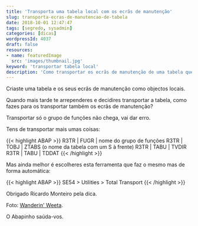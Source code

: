 ```yaml
---
title: 'Transporta uma tabela local com os ecrãs de manutenção'
slug: transporta-ecras-de-manutencao-de-tabela
date: 2018-10-01 12:47:47
tags: [segredo, sysadmin]
categories: [dicas]
wordpressId: 4037
draft: false
resources:
- name: featuredImage
  src: 'images/thumbnail.jpg'
keyword: 'transportar tabela local'
description: 'Como transportar os ecrãs de manutenção de uma tabela que foi originalmente criada localmente? Duas soluções. manual e automática.'
---
```

Criaste uma tabela e os seus ecrãs de manutenção como objectos locais.

Quando mais tarde te arrependeres e decidires transportar a tabela, como fazes para os transportar também os ecrãs de manutenção?

Transportar só o grupo de funções não chega, vai dar erro.

<!--more-->

Tens de transportar mais umas coisas:


{{< highlight ABAP >}}
R3TR | FUGR | nome do grupo de funções
R3TR | TOBJ | ZTABS (o nome da tabela com um S à frente)
R3TR | TABU | TVDIR
R3TR | TABU | TDDAT
{{< /highlight >}}

Mas ainda melhor é escolheres esta ferramenta que faz o mesmo mas de forma automática:


{{< highlight ABAP >}}
SE54 > Utilities > Total Transport
{{< /highlight >}}

Obrigado Ricardo Monteiro pela dica.

Foto: [Wanderin' Weeta][1].

O Abapinho saúda-vos.

   [1]: https://visualhunt.com/author/7f395d
